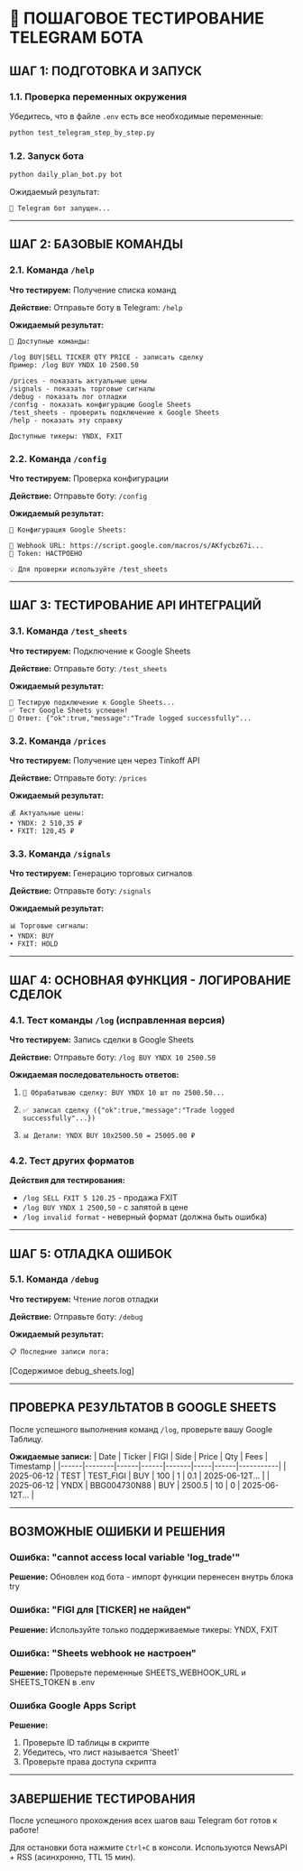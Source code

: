 # 🤖 ПОШАГОВОЕ ТЕСТИРОВАНИЕ TELEGRAM БОТА

## ШАГ 1: ПОДГОТОВКА И ЗАПУСК

### 1.1. Проверка переменных окружения
Убедитесь, что в файле `.env` есть все необходимые переменные:
```bash
python test_telegram_step_by_step.py
```

### 1.2. Запуск бота
```bash
python daily_plan_bot.py bot
```

Ожидаемый результат:
```
🤖 Telegram бот запущен...
```

---

## ШАГ 2: БАЗОВЫЕ КОМАНДЫ

### 2.1. Команда `/help`
**Что тестируем:** Получение списка команд

**Действие:** Отправьте боту в Telegram: `/help`

**Ожидаемый результат:**
```
🤖 Доступные команды:

/log BUY|SELL TICKER QTY PRICE - записать сделку
Пример: /log BUY YNDX 10 2500.50

/prices - показать актуальные цены
/signals - показать торговые сигналы
/debug - показать лог отладки
/config - показать конфигурацию Google Sheets
/test_sheets - проверить подключение к Google Sheets
/help - показать эту справку

Доступные тикеры: YNDX, FXIT
```

### 2.2. Команда `/config`
**Что тестируем:** Проверка конфигурации

**Действие:** Отправьте боту: `/config`

**Ожидаемый результат:**
```
🔧 Конфигурация Google Sheets:

📡 Webhook URL: https://script.google.com/macros/s/AKfycbz67i...
🔑 Token: НАСТРОЕНО

💡 Для проверки используйте /test_sheets
```

---

## ШАГ 3: ТЕСТИРОВАНИЕ API ИНТЕГРАЦИЙ

### 3.1. Команда `/test_sheets`
**Что тестируем:** Подключение к Google Sheets

**Действие:** Отправьте боту: `/test_sheets`

**Ожидаемый результат:**
```
🔄 Тестирую подключение к Google Sheets...
✅ Тест Google Sheets успешен!
📝 Ответ: {"ok":true,"message":"Trade logged successfully"...
```

### 3.2. Команда `/prices`
**Что тестируем:** Получение цен через Tinkoff API

**Действие:** Отправьте боту: `/prices`

**Ожидаемый результат:**
```
💰 Актуальные цены:
• YNDX: 2 510,35 ₽
• FXIT: 120,45 ₽
```

### 3.3. Команда `/signals`
**Что тестируем:** Генерацию торговых сигналов

**Действие:** Отправьте боту: `/signals`

**Ожидаемый результат:**
```
📊 Торговые сигналы:
• YNDX: BUY
• FXIT: HOLD
```

---

## ШАГ 4: ОСНОВНАЯ ФУНКЦИЯ - ЛОГИРОВАНИЕ СДЕЛОК

### 4.1. Тест команды `/log` (исправленная версия)
**Что тестируем:** Запись сделки в Google Sheets

**Действие:** Отправьте боту: `/log BUY YNDX 10 2500.50`

**Ожидаемая последовательность ответов:**
1. ```
   📝 Обрабатываю сделку: BUY YNDX 10 шт по 2500.50...
   ```
2. ```
   ✅ записал сделку ({"ok":true,"message":"Trade logged successfully"...})
   ```
3. ```
   📊 Детали: YNDX BUY 10x2500.50 = 25005.00 ₽
   ```

### 4.2. Тест других форматов
**Действия для тестирования:**

- `/log SELL FXIT 5 120.25` - продажа FXIT
- `/log BUY YNDX 1 2500,50` - с запятой в цене
- `/log invalid format` - неверный формат (должна быть ошибка)

---

## ШАГ 5: ОТЛАДКА ОШИБОК

### 5.1. Команда `/debug`
**Что тестируем:** Чтение логов отладки

**Действие:** Отправьте боту: `/debug`

**Ожидаемый результат:**
```
📋 Последние записи лога:
```
[Содержимое debug_sheets.log]

---

## ПРОВЕРКА РЕЗУЛЬТАТОВ В GOOGLE SHEETS

После успешного выполнения команд `/log`, проверьте вашу Google Таблицу.

**Ожидаемые записи:**
| Date | Ticker | FIGI | Side | Price | Qty | Fees | Timestamp |
|------|--------|------|------|-------|-----|------|-----------|
| 2025-06-12 | TEST | TEST_FIGI | BUY | 100 | 1 | 0.1 | 2025-06-12T... |
| 2025-06-12 | YNDX | BBG004730N88 | BUY | 2500.5 | 10 | 0 | 2025-06-12T... |

---

## ВОЗМОЖНЫЕ ОШИБКИ И РЕШЕНИЯ

### Ошибка: "cannot access local variable 'log_trade'"
**Решение:** Обновлен код бота - импорт функции перенесен внутрь блока try

### Ошибка: "FIGI для [TICKER] не найден"
**Решение:** Используйте только поддерживаемые тикеры: YNDX, FXIT

### Ошибка: "Sheets webhook не настроен"
**Решение:** Проверьте переменные SHEETS_WEBHOOK_URL и SHEETS_TOKEN в .env

### Ошибка Google Apps Script
**Решение:** 
1. Проверьте ID таблицы в скрипте
2. Убедитесь, что лист называется 'Sheet1'
3. Проверьте права доступа скрипта

---

## ЗАВЕРШЕНИЕ ТЕСТИРОВАНИЯ

После успешного прохождения всех шагов ваш Telegram бот готов к работе!

Для остановки бота нажмите `Ctrl+C` в консоли.
Используются NewsAPI + RSS (асинхронно, TTL 15 мин).
